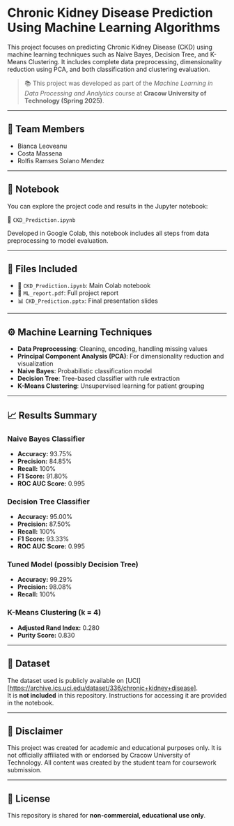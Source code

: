 # Chronic Kidney Disease Prediction Using Machine Learning Algorithms

This project focuses on predicting Chronic Kidney Disease (CKD) using machine learning techniques such as Naive Bayes, Decision Tree, and K-Means Clustering. It includes complete data preprocessing, dimensionality reduction using PCA, and both classification and clustering evaluation.

> 📚 This project was developed as part of the *Machine Learning in Data Processing and Analytics* course at **Cracow University of Technology (Spring 2025)**.

---

## 👥 Team Members

- Bianca Leoveanu  
- Costa Massena  
- Rolfis Ramses Solano Mendez

---

## 📓 Notebook

You can explore the project code and results in the Jupyter notebook:

📁 `CKD_Prediction.ipynb`

Developed in Google Colab, this notebook includes all steps from data preprocessing to model evaluation.

---

## 📄 Files Included

- 📓 `CKD_Prediction.ipynb`: Main Colab notebook
- 📝 `ML_report.pdf`: Full project report
- 📊 `CKD_Prediction.pptx`: Final presentation slides

---

## ⚙️ Machine Learning Techniques

- **Data Preprocessing**: Cleaning, encoding, handling missing values
- **Principal Component Analysis (PCA)**: For dimensionality reduction and visualization
- **Naive Bayes**: Probabilistic classification model
- **Decision Tree**: Tree-based classifier with rule extraction
- **K-Means Clustering**: Unsupervised learning for patient grouping

---

## 📈 Results Summary

### Naive Bayes Classifier
- **Accuracy:** 93.75%
- **Precision:** 84.85%
- **Recall:** 100%
- **F1 Score:** 91.80%
- **ROC AUC Score:** 0.995

### Decision Tree Classifier
- **Accuracy:** 95.00%
- **Precision:** 87.50%
- **Recall:** 100%
- **F1 Score:** 93.33%
- **ROC AUC Score:** 0.995

### Tuned Model (possibly Decision Tree)
- **Accuracy:** 99.29%
- **Precision:** 98.08%
- **Recall:** 100%

### K-Means Clustering (k = 4)
- **Adjusted Rand Index:** 0.280  
- **Purity Score:** 0.830  

---

## 📁 Dataset

The dataset used is publicly available on [UCI][https://archive.ics.uci.edu/dataset/336/chronic+kidney+disease].  
It is **not included** in this repository. Instructions for accessing it are provided in the notebook.

---

## 📝 Disclaimer

This project was created for academic and educational purposes only. It is not officially affiliated with or endorsed by Cracow University of Technology. All content was created by the student team for coursework submission.

---

## 🔗 License

This repository is shared for **non-commercial, educational use only**.
